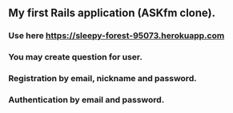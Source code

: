 ## My first Rails application (ASKfm clone).
### Use here https://sleepy-forest-95073.herokuapp.com
### You may create question for user.
### Registration by email, nickname and password.
### Authentication by email and password.
